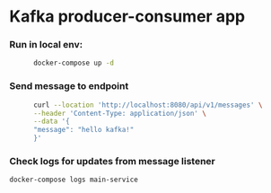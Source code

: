 <h1> Kafka producer-consumer app</h1>

### Run in local env:

```bash
      docker-compose up -d
```

### Send message to endpoint 

```bash
      curl --location 'http://localhost:8080/api/v1/messages' \
      --header 'Content-Type: application/json' \
      --data '{
      "message": "hello kafka!"
      }'
```

### Check logs for updates from message listener

```bash
docker-compose logs main-service
```
